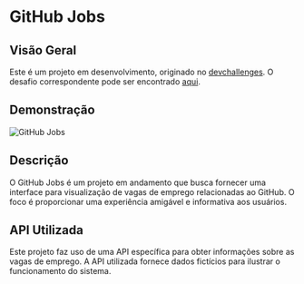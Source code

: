 # GitHub Jobs

## Visão Geral

Este é um projeto em desenvolvimento, originado no [devchallenges](https://devchallenges.io). O desafio correspondente pode ser encontrado [aqui](https://devchallenges.io/challenges/TtUjDt19eIHxNQ4n5jps).

## Demonstração

![GitHub Jobs](https://user-images.githubusercontent.com/54549125/194464910-316347f4-ceb1-453f-9878-39a779a8269a.gif)

## Descrição

O GitHub Jobs é um projeto em andamento que busca fornecer uma interface para visualização de vagas de emprego relacionadas ao GitHub.
O foco é proporcionar uma experiência amigável e informativa aos usuários.

## API Utilizada

Este projeto faz uso de uma API específica para obter informações sobre as vagas de emprego. A API utilizada fornece dados fictícios para ilustrar o funcionamento do sistema.
